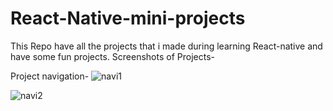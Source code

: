# React-Native-mini-projects
This Repo have all the projects that i made during learning React-native and have some fun projects.
Screenshots of Projects-

Project navigation-
![navi1](https://github.com/yogeshprakhar/React-Native-mini-projects/assets/122036443/8da2795b-2907-4b22-8a58-8c15ab2357dd)


![navi2](https://github.com/yogeshprakhar/React-Native-mini-projects/assets/122036443/f80ea794-4cee-4f26-ad0f-cd9b7f24dcf8)
